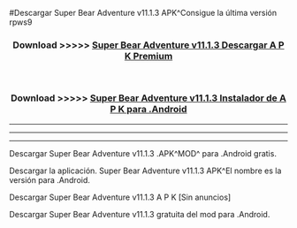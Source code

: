 #Descargar Super Bear Adventure v11.1.3 APK^Consigue la última versión rpws9



<div align="center">
<h3>Download >>>>> <a href="https://es-sites.web.app/?es= Super Bear Adventure v11.1.3">Super Bear Adventure v11.1.3 Descargar A P K Premium</a></h3><br>

<h3>Download >>>>> <a href="https://es-sites.web.app/?es= Super Bear Adventure v11.1.3">Super Bear Adventure v11.1.3 Instalador de A P K para .Android</a></h3>
</div>


----------------------------------------------------------

----------------------------------------------------------

----------------------------------------------------------

Descargar Super Bear Adventure v11.1.3 .APK^MOD^ para .Android gratis.

Descargar la aplicación. Super Bear Adventure v11.1.3 APK^El nombre es la versión para .Android.

Descargar Super Bear Adventure v11.1.3 A P K [Sin anuncios]

Descargar Super Bear Adventure v11.1.3 gratuita del mod para .Android.